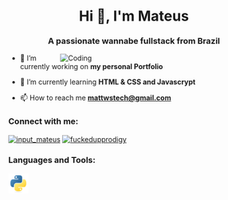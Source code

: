 <h1 align="center">Hi 👋, I'm Mateus</h1>
<h3 align="center">A passionate wannabe fullstack from Brazil</h3>
<img align="right" alt="Coding" width="400" src="https://img.etimg.com/thumb/msid-84146056,width-1200,height-900,imgsize-638053,resizemode-8,quality-100/20210706_developer-economy_01.jpg">

- 🔭 I’m currently working on **my personal Portfolio**

- 🌱 I’m currently learning **HTML & CSS and Javascrypt**

- 📫 How to reach me **mattwstech@gmail.com**

<h3 align="left">Connect with me:</h3>
<p align="left">
<a href="https://dev.to/input_mateus" target="blank"><img align="center" src="https://raw.githubusercontent.com/rahuldkjain/github-profile-readme-generator/master/src/images/icons/Social/devto.svg" alt="input_mateus" height="30" width="40" /></a>
<a href="https://instagram.com/fckprodigy" target="blank"><img align="center" src="https://raw.githubusercontent.com/rahuldkjain/github-profile-readme-generator/master/src/images/icons/Social/instagram.svg" alt="fuckedupprodigy" height="30" width="40" /></a>
</p>

<h3 align="left">Languages and Tools:</h3>
<p align="left"> <a href="https://www.python.org" target="_blank" rel="noreferrer"> <img src="https://raw.githubusercontent.com/devicons/devicon/master/icons/python/python-original.svg" alt="python" width="40" height="40"/> </a> </p>

